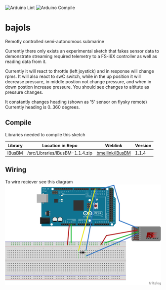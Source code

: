 ![Arduino Lint](https://github.com/jerome1232/bajols/actions/workflows/check-arduino.yml/badge.svg?branch=motor-library) ![Arduino Compile](https://github.com/jerome1232/bajols/actions/workflows/compile-sketches.yml/badge.svg?branch=motor-library)

# bajols
Remotly controlled semi-autonomous submarine


Currently there only exists an experimental sketch that fakes
sensor data to demonstrate streaming required telemetry to 
a FS-i6X controller as well as reading data from it.

Currently it will react to throttle (left joystick) and in response will
change rpms. It will also react to swC switch, while in the up position it will
decrease pressure, in middle postion not change pressure, and when in down postion
increase pressure. You should see changes to altitute as pressure changes.

It constantly changes heading (shown as '5' sensor on flysky remote)
Currently heading is 0..360 degrees.

## Compile
Libraries needed to compile this sketch

|Library|Location in Repo|Weblink|Version|
|-------|----------------|-------|-------|
|IBusBM|/src/Libraries/IBusBM-1.1.4.zip|[bmellink/IBusBM](https://github.com/bmellink/IBusBM)|1.1.4


## Wiring
To wire reciever see this diagram
![](/Documentation/Wiring/FS-IA6B_reciever_wireing.png)
